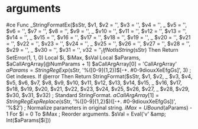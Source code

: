 # arguments
#ce Func _StringFormatEx($sStr, $v1, $v2 = '', $v3 = '', $v4 = '', _         $v5 = '', $v6 = '', $v7 = '', $v8 = '', $v9 = '', _         $v10 = '', $v11 = '', $v12 = '', $v13 = '', $v14 = '', _         $v15 = '', $v16 = '', $v17 = '', $v18 = '', $v19 = '', _         $v20 = '', $v21 = '', $v22 = '', $v23 = '', $v24 = '', _         $v25 = '', $v26 = '', $v27 = '', $v28 = '', $v29 = '', _         $v30 = '', $v31 = '', $v32 = '' _     )     If Not IsString($sStr) Then Return SetError(1, 1, 0)     Local $i, $iMax, $sVal     Local $aParams, $aCallArgArray[@NumParams + 1]     $aCallArgArray[0] = 'CallArgArray'     $aParams = StringRegExp($sStr, '%([0-9]{1,2})$[-+. #0-9diouxXeEfgGs]', 3) ; Get indexes.     If @error Then Return StringFormat($sStr, $v1, $v2, _         $v3, $v4, $v5, $v6, $v7, $v8, $v9, $v10, $v11, $v12, $v13, $v14, $v15, _         $v16, $v17, $v18, $v19, $v20, $v21, $v22, $v23, $v24, $v25, $v26, $v27, _         $v28, $v29, $v30, $v31, $v32) ; Standard StringFormat.     $aCallArgArray[1] = StringRegExpReplace($sStr, '%([0-9]{1,2}$)([-+. #0-9diouxXeEfgGs])', '%$2') ; Normalize parameters in original string.     $iMax = UBound($aParams) - 1     For $i = 0 To $iMax ; Reorder arguments.         $sVal = Eval('v' &amp; Int($aParams[$i]))
